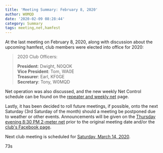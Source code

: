 ```yaml
---
title: 'Meeting Summary: February 8, 2020'
author: W0MQD
date: '2020-02-09 08:28:44'
category: Summary
tags: meeting,net,hamfest
---
```


At the last meeting on February 8, 2020, along with discussion about the upcoming hamfest, club members were elected into office for 2020:

> 2020 Club Officers:
> 
> **President**: Dwight, N0QOK<br/>
> **Vice President**: Tom, WA0E<br/>
> **Treasurer**: Earl, KF0GE<br/>
> **Secretary**: Tony, W0MQD

Net operation was also discussed, and the new weekly Net Control schedule can be found on the [repeater and weekly net](/about/repeaternet.html) page.

Lastly, it has been decided to roll future meetings, if possible, onto the next Saturday (3rd Saturday of the month) should a meeting be postponed due to weather or other events. Announcements will be given on the [Thursday evening 8:30 PM 2-meter net](/about/repeaternet.html) prior to the original meeting date and/or the [club's Facebook page](https://www.facebook.com/BoonvilleAmateurRadioClub).

Next club meeting is scheduled for [Saturday, March 14, 2020](/about/meetings.html).

73s